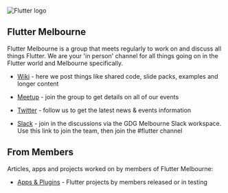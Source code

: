![Flutter logo](https://flutter.dev/assets/flutter-lockup-4cb0ee072ab312e59784d9fbf4fb7ad42688a7fdaea1270ccf6bbf4f34b7e03f.svg)

## Flutter Melbourne

Flutter Melbourne is a group that meets regularly to work on and discuss all things Flutter. We are your 'in person' channel for all things going on in the Flutter world and Melbourne specifically.  

* [Wiki](https://github.com/fluttermelbourne/meetup/wiki) - here we post things like shared code, slide packs, examples and longer content

* [Meetup](https://www.meetup.com/Flutter-Melbourne/) - join the group to get details on all of our events

* [Twitter](https://twitter.com/FlutterMelb) - follow us to get the latest news & events information

* [Slack](https://gdgmelbourne.slack.com/join/shared_invite/enQtMzA0MzMyMjA1MTA5LWQ2YTdhYzIzODRkNzUwODM2NTY1YzhjMzhmODlhYjk4NWRlNzI4NzM4MGQ4YTQ1N2I0ZWVjNmVhYmEzODAyNWM) - join in the discussions via the GDG Melbourne Slack workspace. Use this link to join the team, then join the #flutter channel

## From Members

Articles, apps and projects worked on by members of Flutter Melbourne:

* [Apps & Plugins](https://github.com/fluttermelbourne/meetup/wiki/Member-Flutter-Apps-&-Plugins) - Flutter projects by members released or in testing

